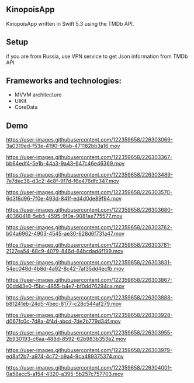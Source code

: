 ## KinopoisApp
KinopoisApp written in Swift 5.3 using the TMDb API.

## Setup
if you are from Russia, use VPN service to get Json information from TMDb API

## Frameworks and technologies:
- MVVM architecture
- UIKit
- CoreData

## Demo
https://user-images.githubusercontent.com/122359658/226303069-3a0319ed-f53e-4190-96ab-471182bb3a16.mov

https://user-images.githubusercontent.com/122359658/226303367-bb64edf4-5e1b-44a3-9a43-647c46e46369.mov

https://user-images.githubusercontent.com/122359658/226303489-7e7dec38-d3c2-4c8f-9f7d-f6e476dfc347.mov

https://user-images.githubusercontent.com/122359658/226303570-6d3f6d96-7f0e-493d-841f-ed4d0de89f94.mov

https://user-images.githubusercontent.com/122359658/226303680-40360418-5eb5-4595-9f0a-9081ae775577.mov

https://user-images.githubusercontent.com/122359658/226303762-b04a6962-4903-4545-ae30-628d6f731a47.mov

https://user-images.githubusercontent.com/122359658/226303781-2127ea54-68c9-4079-846d-64bcdad4f199.mov

https://user-images.githubusercontent.com/122359658/226303831-54ec048d-4b8d-4a92-8c42-7af35dd4ecfb.mov

https://user-images.githubusercontent.com/122359658/226303867-00dd43e0-f5bc-4855-b4e7-bf0dd76294ca.mov

https://user-images.githubusercontent.com/122359658/226303888-b81241eb-24d5-4bec-8177-c28c544af279.mov

https://user-images.githubusercontent.com/122359658/226303928-d067fc0c-7d8a-4f4d-abcd-7de2b779d34f.mov

https://user-images.githubusercontent.com/122359658/226303955-2b930193-c6aa-488d-8592-62b983b353a2.mov

https://user-images.githubusercontent.com/122359658/226303979-ed8af2b7-a974-4c72-b9a4-9ca489375374.mov

https://user-images.githubusercontent.com/122359658/226304001-0a58acc5-a154-4320-a395-5b257c757703.mov

